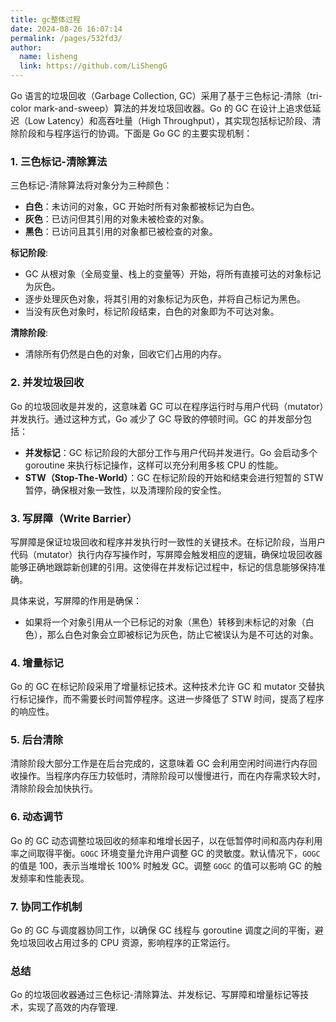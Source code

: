 ```yaml
---
title: gc整体过程
date: 2024-08-26 16:07:14
permalink: /pages/532fd3/
author: 
  name: lisheng
  link: https://github.com/LiShengG
---
```


Go 语言的垃圾回收（Garbage Collection, GC）采用了基于三色标记-清除（tri-color mark-and-sweep）算法的并发垃圾回收器。Go 的 GC 在设计上追求低延迟（Low Latency）和高吞吐量（High Throughput），其实现包括标记阶段、清除阶段和与程序运行的协调。下面是 Go GC 的主要实现机制：

### 1. **三色标记-清除算法**
   三色标记-清除算法将对象分为三种颜色：
   - **白色**：未访问的对象，GC 开始时所有对象都被标记为白色。
   - **灰色**：已访问但其引用的对象未被检查的对象。
   - **黑色**：已访问且其引用的对象都已被检查的对象。

   **标记阶段**:
   - GC 从根对象（全局变量、栈上的变量等）开始，将所有直接可达的对象标记为灰色。
   - 逐步处理灰色对象，将其引用的对象标记为灰色，并将自己标记为黑色。
   - 当没有灰色对象时，标记阶段结束，白色的对象即为不可达对象。

   **清除阶段**:
   - 清除所有仍然是白色的对象，回收它们占用的内存。

### 2. **并发垃圾回收**
   Go 的垃圾回收是并发的，这意味着 GC 可以在程序运行时与用户代码（mutator）并发执行。通过这种方式，Go 减少了 GC 导致的停顿时间。GC 的并发部分包括：

   - **并发标记**：GC 标记阶段的大部分工作与用户代码并发进行。Go 会启动多个 goroutine 来执行标记操作，这样可以充分利用多核 CPU 的性能。
   - **STW（Stop-The-World）**：GC 在标记阶段的开始和结束会进行短暂的 STW 暂停，确保根对象一致性，以及清理阶段的安全性。

### 3. **写屏障（Write Barrier）**
   写屏障是保证垃圾回收和程序并发执行时一致性的关键技术。在标记阶段，当用户代码（mutator）执行内存写操作时，写屏障会触发相应的逻辑，确保垃圾回收器能够正确地跟踪新创建的引用。这使得在并发标记过程中，标记的信息能够保持准确。

   具体来说，写屏障的作用是确保：
   - 如果将一个对象引用从一个已标记的对象（黑色）转移到未标记的对象（白色），那么白色对象会立即被标记为灰色，防止它被误认为是不可达的对象。

### 4. **增量标记**
   Go 的 GC 在标记阶段采用了增量标记技术。这种技术允许 GC 和 mutator 交替执行标记操作，而不需要长时间暂停程序。这进一步降低了 STW 时间，提高了程序的响应性。

### 5. **后台清除**
   清除阶段大部分工作是在后台完成的，这意味着 GC 会利用空闲时间进行内存回收操作。当程序内存压力较低时，清除阶段可以慢慢进行，而在内存需求较大时，清除阶段会加快执行。

### 6. **动态调节**
   Go 的 GC 动态调整垃圾回收的频率和堆增长因子，以在低暂停时间和高内存利用率之间取得平衡。`GOGC` 环境变量允许用户调整 GC 的灵敏度。默认情况下，`GOGC` 的值是 100，表示当堆增长 100% 时触发 GC。调整 `GOGC` 的值可以影响 GC 的触发频率和性能表现。

### 7. **协同工作机制**
   Go 的 GC 与调度器协同工作，以确保 GC 线程与 goroutine 调度之间的平衡，避免垃圾回收占用过多的 CPU 资源，影响程序的正常运行。

### **总结**
Go 的垃圾回收器通过三色标记-清除算法、并发标记、写屏障和增量标记等技术，实现了高效的内存管理.